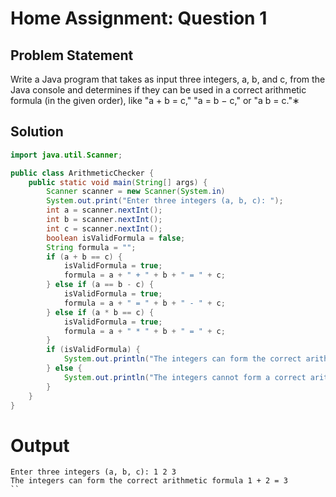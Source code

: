 # Home Assignment: Question 1
## Problem Statement
Write a Java program that takes as input three integers, a, b, and c, from the Java console and determines if they can be used in a correct arithmetic formula (in the given order), like "a + b = c," "a = b − c," or "a b = c."∗

## Solution
```java
import java.util.Scanner;

public class ArithmeticChecker {
    public static void main(String[] args) {
        Scanner scanner = new Scanner(System.in)
        System.out.print("Enter three integers (a, b, c): ");
        int a = scanner.nextInt();
        int b = scanner.nextInt();
        int c = scanner.nextInt();
        boolean isValidFormula = false;
        String formula = "";
        if (a + b == c) {
            isValidFormula = true;
            formula = a + " + " + b + " = " + c;
        } else if (a == b - c) {
            isValidFormula = true;
            formula = a + " = " + b + " - " + c;
        } else if (a * b == c) {
            isValidFormula = true;
            formula = a + " * " + b + " = " + c;
        }
        if (isValidFormula) {
            System.out.println("The integers can form the correct arithmetic formula: " + formula);
        } else {
            System.out.println("The integers cannot form a correct arithmetic formula in the given order.");
        }
    }
}
```

# Output
```
Enter three integers (a, b, c): 1 2 3
The integers can form the correct arithmetic formula 1 + 2 = 3
``